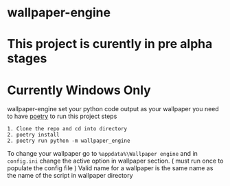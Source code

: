 # wallpaper-engine

# This project is curently in pre alpha stages

# Currently Windows Only

wallpaper-engine set your python code output as your wallpaper
you need to have [poetry](https://python-poetry.org/) to run this project
steps
```
1. Clone the repo and cd into directory
2. poetry install
2. poetry run python -m wallpaper_engine
```


To change your wallpaper go to `%appdata%\Wallpaper engine` and in `config.ini`
change the active option in wallpaper section.
( must run once to populate the config file )
Valid name for a wallpaper is the same name as the name of the script in wallpaper directory
